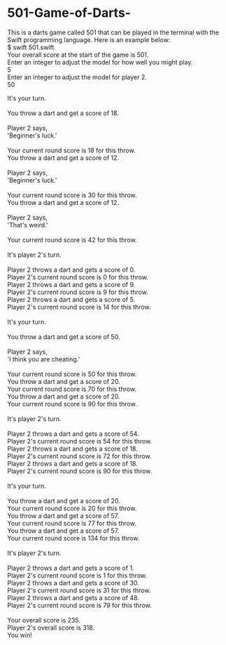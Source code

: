# 501-Game-of-Darts-
This is a darts game called 501 that can be played in the terminal with the Swift programming language.
Here is an example below:
<br>
\$ swift 501.swift
<br>
Your overall score at the start of the game is 501.<br>
Enter an integer to adjust the model for how well you might play.<br>
5<br>
Enter an integer to adjust the model for player 2.<br>
50<br>

It's your turn.<br>
<br>
You throw a dart and get a score of 18.<br>
<br>
Player 2 says,<br>
 'Beginner's luck.'<br>
<br>
Your current round score is 18 for this throw.<br>
You throw a dart and get a score of 12.<br>
<br>
Player 2 says,<br>
 'Beginner's luck.'<br>
<br>
Your current round score is 30 for this throw.<br>
You throw a dart and get a score of 12.<br>
<br>
Player 2 says,<br>
 'That's weird.'<br>
<br>
Your current round score is 42 for this throw.<br>
<br>
It's player 2's turn.<br>
<br>
Player 2 throws a dart and gets a score of 0.<br>
Player 2's current round score is 0 for this throw.<br>
Player 2 throws a dart and gets a score of 9.<br>
Player 2's current round score is 9 for this throw.<br>
Player 2 throws a dart and gets a score of 5.<br>
Player 2's current round score is 14 for this throw.<br>
<br>
It's your turn.<br>
<br>
You throw a dart and get a score of 50.<br>
<br>
Player 2 says,<br>
 'I think you are cheating.'<br>
<br>
Your current round score is 50 for this throw.<br>
You throw a dart and get a score of 20.<br>
Your current round score is 70 for this throw.<br>
You throw a dart and get a score of 20.<br>
Your current round score is 90 for this throw.<br>
<br>
It's player 2's turn.<br>
<br>
Player 2 throws a dart and gets a score of 54.<br>
Player 2's current round score is 54 for this throw.<br>
Player 2 throws a dart and gets a score of 18.<br>
Player 2's current round score is 72 for this throw.<br>
Player 2 throws a dart and gets a score of 18.<br>
Player 2's current round score is 90 for this throw.<br>
<br>
It's your turn.<br>
<br>
You throw a dart and get a score of 20.<br>
Your current round score is 20 for this throw.<br>
You throw a dart and get a score of 57.<br>
Your current round score is 77 for this throw.<br>
You throw a dart and get a score of 57.<br>
Your current round score is 134 for this throw.<br>
<br>
It's player 2's turn.<br>
<br>
Player 2 throws a dart and gets a score of 1.<br>
Player 2's current round score is 1 for this throw.<br>
Player 2 throws a dart and gets a score of 30.<br>
Player 2's current round score is 31 for this throw.<br>
Player 2 throws a dart and gets a score of 48.<br>
Player 2's current round score is 79 for this throw.<br>
<br>
Your overall score is 235.<br>
Player 2's overall score is 318.<br>
You win!<br>
